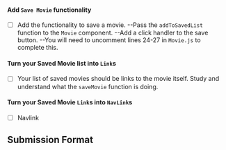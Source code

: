 #### Add `Save Movie` functionality

* [ ] Add the functionality to save a movie. 
  --Pass the `addToSavedList` function to the `Movie` component.
  --Add a click handler to the save button.
  --You will need to uncomment lines 24-27 in `Movie.js` to complete this.

#### Turn your Saved Movie list into `Link`s

* [ ] Your list of saved movies should be links to the movie itself. Study and understand what the `saveMovie` function is doing.

#### Turn your Saved Movie `Link`s into `NavLink`s

* [ ] Navlink

## Submission Format
